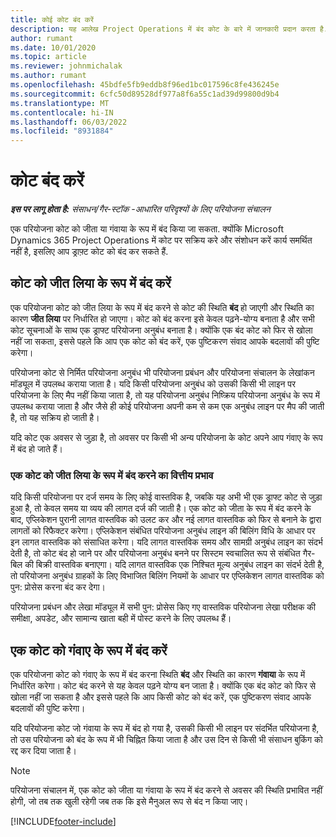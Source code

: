 ```yaml
---
title: कोई कोट बंद करें
description: यह आलेख Project Operations में बंद कोट के बारे में जानकारी प्रदान करता है.
author: rumant
ms.date: 10/01/2020
ms.topic: article
ms.reviewer: johnmichalak
ms.author: rumant
ms.openlocfilehash: 45bdfe5fb9eddb8f96ed1bc017596c8fe436245e
ms.sourcegitcommit: 6cfc50d89528df977a8f6a55c1ad39d99800d9b4
ms.translationtype: MT
ms.contentlocale: hi-IN
ms.lasthandoff: 06/03/2022
ms.locfileid: "8931884"
---
```

# <a name="close-a-quote"></a>कोट बंद करें

_**इस पर लागू होता है:** संसाधन/गैर-स्टॉक -आधारित परिदृश्यों के लिए परियोजना संचालन_

एक परियोजना कोट को जीता या गंवाया के रूप में बंद किया जा सकता. क्योंकि Microsoft Dynamics 365 Project Operations में कोट पर सक्रिय करे और संशोधन करें कार्य समर्थित नहीं है, इसलिए आप ड्राफ़्ट कोट को बंद कर सकते हैं.

## <a name="close-a-quote-as-won"></a>कोट को जीत लिया के रूप में बंद करें

एक परियोजना कोट को जीत लिया के रूप में बंद करने से कोट की स्थिति **बंद** हो जाएगी और स्थिति का कारण **जीत लिया** पर निर्धारित हो जाएगा। कोट को बंद करना इसे केवल पढ़ने-योग्य बनाता है और सभी कोट सूचनाओं के साथ एक ड्राफ्ट परियोजना अनुबंध बनाता है। क्योंकि एक बंद कोट को फिर से खोला नहीं जा सकता, इससे पहले कि आप एक कोट को बंद करें, एक पुष्टिकरण संवाद आपके बदलावों की पुष्टि करेगा।

परियोजना कोट से निर्मित परियोजना अनुबंध भी परियोजना प्रबंधन और परियोजना संचालन के लेखांकन मॉड्यूल में उपलब्ध कराया जाता है। यदि किसी परियोजना अनुबंध को उसकी किसी भी लाइन पर परियोजना के लिए मैप नहीं किया जाता है, तो यह परियोजना अनुबंध निष्क्रिय परियोजना अनुबंध के रूप में उपलब्ध कराया जाता है और जैसे ही कोई परियोजना अपनी कम से कम एक अनुबंध लाइन पर मैप की जाती है, तो यह सक्रिय हो जाती है।

यदि कोट एक अवसर से जुड़ा है, तो अवसर पर किसी भी अन्य परियोजना के कोट अपने आप गंवाए के रूप में बंद हो जाते हैं।

### <a name="financial-impact-of-closing-a-quote-as-won"></a>एक कोट को जीत लिया के रूप में बंद करने का वित्तीय प्रभाव

यदि किसी परियोजना पर दर्ज समय के लिए कोई वास्तविक है, जबकि यह अभी भी एक ड्राफ्ट कोट से जुड़ा हुआ है, तो केवल समय या व्यय की लागत दर्ज की जाती है। एक कोट को जीता के रूप में बंद करने के बाद, एप्लिकेशन पुरानी लागत वास्तविक को उलट कर और नई लागत वास्तविक को फिर से बनाने के द्वारा लागतों को रिफैक्टर करेगा। एप्लिकेशन संबंधित परियोजना अनुबंध लाइन की बिलिंग विधि के आधार पर इन लागत वास्तविक को संसाधित करेगा। यदि लागत वास्तविक समय और सामग्री अनुबंध लाइन का संदर्भ देती है, तो कोट बंद हो जाने पर और परियोजना अनुबंध बनने पर सिस्टम स्वचालित रूप से संबंधित गैर-बिल की बिक्री वास्तविक बनाएगा। यदि लागत वास्तविक एक निश्चित मूल्य अनुबंध लाइन का संदर्भ देती है, तो परियोजना अनुबंध ग्राहकों के लिए विभाजित बिलिंग नियमों के आधार पर एप्लिकेशन लागत वास्तविक को पुन: प्रोसेस करना बंद कर देगा।

परियोजना प्रबंधन और लेखा मॉड्यूल में सभी पुन: प्रोसेस किए गए वास्तविक परियोजना लेखा परीक्षक की समीक्षा, अपडेट, और सामान्य खाता बही में पोस्ट करने के लिए उपलब्ध हैं। 

## <a name="close-a-quote-as-lost"></a>एक कोट को गंवाए के रूप में बंद करें

एक परियोजना कोट को गंवाए के रूप में बंद करना स्थिति **बंद** और स्थिति का कारण **गंवाया** के रूप में निर्धारित करेगा। कोट बंद करने से यह केवल पढ़ने योग्य बन जाता है। क्योंकि एक बंद कोट को फिर से खोला नहीं जा सकता है और इससे पहले कि आप किसी कोट को बंद करें, एक पुष्टिकरण संवाद आपके बदलावों की पुष्टि करेगा।

यदि परियोजना कोट जो गंवाया के रूप में बंद हो गया है, उसकी किसी भी लाइन पर संदर्भित परियोजना है, तो उस परियोजना को बंद के रूप में भी चिह्नित किया जाता है और उस दिन से किसी भी संसाधन बुकिंग को रद्द कर दिया जाता है।

> [!NOTE]
> परियोजना संचालन में, एक कोट को जीता या गंवाया के रूप में बंद करने से अवसर की स्थिति प्रभावित नहीं होगी, जो तब तक खुली रहेगी जब तक कि इसे मैनुअल रूप से बंद न किया जाए।


[!INCLUDE[footer-include](../includes/footer-banner.md)]